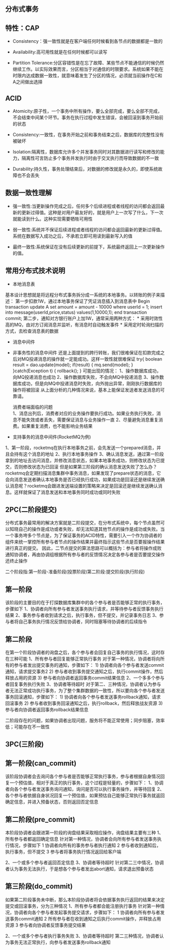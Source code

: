 分布式事务
---

特性：CAP
---

* Consistency：强一致性就是在客户端任何时候看到各节点的数据都是一致的

* Availability:高可用性就是在任何时候都可以读写

* Partition Tolerance:分区容错性是在忘了故障、某些节点不能通信的时候仍然继续工作。以实际效果而言，分区相当于对通信的时限要求。系统如果不能在时限内达成数据一致性，就意味着发生了分区的情况，必须就当前操作在C和A之间做出选择


ACID
---

* Atomicity:原子性，一个事务中所有操作，要么全部完成，要么全部不完成，不会结束中间某个环节。事务在执行过程中发生错误，会被回滚到事务开始前的状态

* Consistency:一致性，在事务开始之前和事务结束之后，数据库的完整性没有被破坏

* Isolation:隔离性，数据库允许多个并发事务同时对其数据进行读写和修改的能力，隔离性可言防止多个事务并发执行时由于交叉执行而导致数据的不一致

* Durability:持久性，事务处理结束后，对数据的修改就是永久的，即使系统故障也不会丢失 

数据一致性理解
---
* 强一致性:当更新操作完成之后，任何多个后续进程或者线程的访问都会返回最新的更新过得值。这种是对用户最友好的，就是用户上一次写了什么，下一次就能读到什么。这种实现需要牺牲可用性

* 弱一致性:系统并不保证后续进程或者线程的访问都会返回最新的更新过得值。系统在数据写入成功之后，不承若立即可用读到最新写入的值

* 最终一致性:系统保证在没有后续更新的前提下，系统最终返回上一次更新操作的值。


常用分布式技术说明
---

* 本地消息表

基本设计思想就是将远程分布式事务拆分成一系统的本地事务。以转账的例子来描述：
第一步扣款1W，通过本地事务保证了凭证消息插入到消息表中
		Begin transaction
			update A set amount = amount - 10000 where userId = 1;
			insert into message(userId,price,status) values(1,10000,1);
		end transaction
		commit;
第二步，通知对方银行账户上加1W，通常采用两种方式：
	* 采用时效性高的MQ，由对方订阅消息并监听，有消息时自动触发事件
	* 采用定时轮询扫描的方式，去检查消息表的数据


* 消息中间件

* 非事务性的消息中间件
	还是上面提到的跨行转账，我们很难保证在扣款完成之后对MQ投递消息的操作就一定能成功。这样一致性就很难保证
		try{
			boolean result = dao.update(model);
			if(result) {
				mq.send(model);
			}
		}catch(Exception t) {
			rollback();
		}
	可能出现的情况：
	1、操作数据库成功，向MQ投递消息也成功
	2、操作数据库失败，不会向MQ中投递消息
	3、操作数据库成功，但是向MQ中投递消息时失败，向外抛出异常，刚刚执行数据库的操作将被回滚
	从上面分析的几种情况来说，基本上能保证发送者发送消息的可靠请。

	消费者端面临的问题	
	1、消息出列后，消费者对应的业务操作要执行成功。如果业务执行失败，消息不能失效或者丢失，需要保证消息与业务操作一直
	2、尽量避免消息重复消费。如果重复消费，也不能影响业务结果


* 支持事务的消息中间件(RocketMQ为例)

1、第一阶段，rocketmq在执行本地事务之前，会先发送一个prepared消息，并且会持有这个消息的地址
2、执行本地事务操作
3、确认消息发送，通过第一阶段拿到的地址去访问消息，并修改消息状态，如果本地事务成功，则修改状态为已提交，否则修改状态为已回滚
但是如果第三阶段的确认消息发送失败了怎么办？rocketmq会定期扫描消息集群中事务消息，如果发现了prepare状态的消息，它会向消息发送者确认本地事务是否已经执行成功，如果成功是回滚还是继续发送确认消息呢？rocketmq会跟进发送端设置的策略来决定是回滚还是继续发送确认消息。这样就保证了消息发送和本地事务同时成功或同时失败


2PC(二阶段提交)
---

分布式事务最常用的解决方案就是二阶段提交，在分布式系统中，每个节点虽然可以知晓自己的操作是成功或者失败，却无法知道其他节点的操作是成功或失败。当一个事务垮多个节点是，为了保证事务的ACID特性，需要引入一个作为协调者的组件来统一掌控所有参与者节点的操作结果并最终指示这些节点是否要报操作结果进行真正的提交。
因此，二节点提交的算法思路可以概括为：参与者将操作成败通知协调者，再由协调组根据所有参与者的反馈情况决定各参与者是否要提交操作还终止操作

二个阶段指:第一阶段-准备阶段(投票阶段)第二阶段:提交阶段(执行阶段)

第一阶段
----

该阶段的主要目的在于打探数据库集群中的各个参与者是否能够正常的执行事务，步骤如下
1、协调者向所有参与者发送事务执行请求，并等待参与者反馈事务执行结果
2、事务参与者收到请求之后，执行事务，但不提交，并记录事务日志
3、参与者将自己事务执行情况反馈给协调者，同时阻塞等待协调者的后续指令

第二阶段
----

在第一个阶段协调者的询盘之后，各个参与者会回复自己事务的执行情况，这时存在三种可能
1、所有参与者回复能够正常执行事务
对于第一种情况，协调者将向所有的参与者发出提交事务的通知，步骤如下：
	1) 协调者向各个参与者发送commit通知，请求提交事务2
	2) 参与者收到事务提交通知之后，执行commit操作，然后释放占用的资源
	3) 参与者向协调者返回事务commit结果信息
2、一个多多个参与者回复事务执行失败
3、协调者等待超时
对于第二、三种情况，协调者认为参与者无法正常成功执行事务，为了整个集群数据的一致性，所以要向各个参与者发送事务回滚通知，步骤如下：
	1) 协调者向各个参与者发送事务rollback通知，请求回滚事务
	2) 参与者收到事务回滚通知之后，执行rollback，然后释放战友资源
	3) 参与者向协调者返回事务rollback结果信息

二阶段存在的问题，如果协调者出现问题，服务将不能正常使用；同步阻塞，效率低；可能存在不一致性


3PC(三阶段)
---

第一阶段(can_commit)
----	

该阶段协调者会去询问各个参与者是否能够正常执行事务，参与者根据自身情况回复一个预估值，相对于真正的执行事务，这个过程是轻量的，步骤如下：
1、协调者向各个参与者发送事务询问通知，询问是否可以执行事务操作，并等待回复
2、各个参与者依据自身状况回复一个预估值，如果预估自己能够正常执行事务就返回确定信息，并进入预备状态，否则返回否定信息

第二阶段(pre_commit)
----

本阶段协调者会跟进第一阶段的询盘结果采取相应操作，询盘结果主要有三种
1、所有参与者都返回确定信息
针对第一种情况，协调者会向所有参与者发送事务执行情况，步骤如下
	1 协调者向所有的事务参与者执行通知
	2 参与者收到通知后，执行事务，但不提交
	3 参与者将事务执行情况返回给客户端

2、一个或多个参与者返回否定信息
3、协调者等待超时
针对第二三中情况，协调者认为事务无法执行，于是想各个参与者发出abort通知，请求退出预备状态

第三阶段(do_commit)
----

如果第二阶段事务未中断，那么本阶段协调者将会依据事务执行返回的结果来决定提交或回滚事务，分为三种情况
1、所有参与者都会能注册执行事务
针对第一种情况，协调者向各个参与者发起事务提交请求，步骤如下：
	1 协调者向所有参与者发送事务commit通知
	2 所有参与者在收到通知之后执行commit操作，并释放占用资源
	3 参与者向协调者反馈事务提交结果

2、一个或多个参与者执行事务失败
3、协调者等待超时
第二三种情况，协调者认为事务无法正常执行，向参与者发送事务rollback通知
